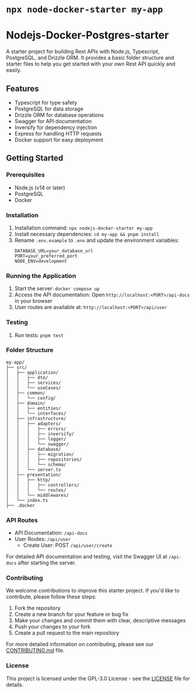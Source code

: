 # `npx node-docker-starter my-app`

# Nodejs-Docker-Postgres-starter

A starter project for building Rest APIs with Node.js, Typescript, PostgreSQL, and Drizzle ORM. It provides a basic folder structure and starter files to help you get started with your own Rest API quickly and easily.

## Features

- Typescript for type safety
- PostgreSQL for data storage
- Drizzle ORM for database operations
- Swagger for API documentation
- Inversify for dependency injection
- Express for handling HTTP requests
- Docker support for easy deployment

## Getting Started

### Prerequisites

- Node.js (v14 or later)
- PostgreSQL
- Docker

### Installation

1. Installation command: `npx nodejs-docker-starter my-app`
2. Install necessary dependencies: `cd my-app && pnpm install`
3. Rename `.env.example` to `.env` and update the environment variables:
   ```
   DATABASE_URL=your_database_url
   PORT=your_preferred_port
   NODE_ENV=development
   ```

### Running the Application

1. Start the server: `docker compose up`
2. Access the API documentation: Open `http://localhost:<PORT>/api-docs` in your browser
3. User routes are available at: `http://localhost:<PORT>/api/user`

### Testing

1. Run tests: `pnpm test`

### Folder Structure

```
my-app/
├── src/
│   ├── application/
│   │   ├── dto/
│   │   ├── services/
│   │   └── useCases/
│   ├── common/
│   │   └── config/
│   ├── domain/
│   │   ├── entities/
│   │   └── interfaces/
│   ├── infrastructure/
│   │   ├── adapters/
│   │   │   ├── errors/
│   │   │   ├── inversify/
│   │   │   ├── logger/
│   │   │   └── swagger/
│   │   ├── database/
│   │   │   ├── migration/
│   │   │   ├── repositories/
│   │   │   └── schema/
│   │   └── server.ts
│   ├── presentation/
│   │   ├── http/
│   │   │   ├── controllers/
│   │   │   └── routes/
│   │   └── middlewares/
│   └── index.ts
├── .docker

```

### API Routes

- API Documentation: `/api-docs`
- User Routes: `/api/user`
  - Create User: POST `/api/user/create`

For detailed API documentation and testing, visit the Swagger UI at `/api-docs` after starting the server.

### Contributing

We welcome contributions to improve this starter project. If you'd like to contribute, please follow these steps:

1. Fork the repository
2. Create a new branch for your feature or bug fix
3. Make your changes and commit them with clear, descriptive messages
4. Push your changes to your fork
5. Create a pull request to the main repository

For more detailed information on contributing, please see our [CONTRIBUTING.md](CONTRIBUTING.md) file.

### License

This project is licensed under the GPL-3.0 License - see the [LICENSE](https://github.com/MunavvarSinan/nodejs-prisma-docker-postgres-starter/blob/main/LICENSE) file for details.
